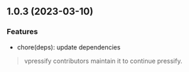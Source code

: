 ## 1.0.3 (2023-03-10)

### Features

- chore(deps): update dependencies

> vpressify contributors maintain it to continue pressify.
